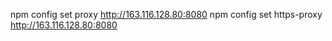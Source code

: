 npm config set proxy http://163.116.128.80:8080
npm config set https-proxy http://163.116.128.80:8080
